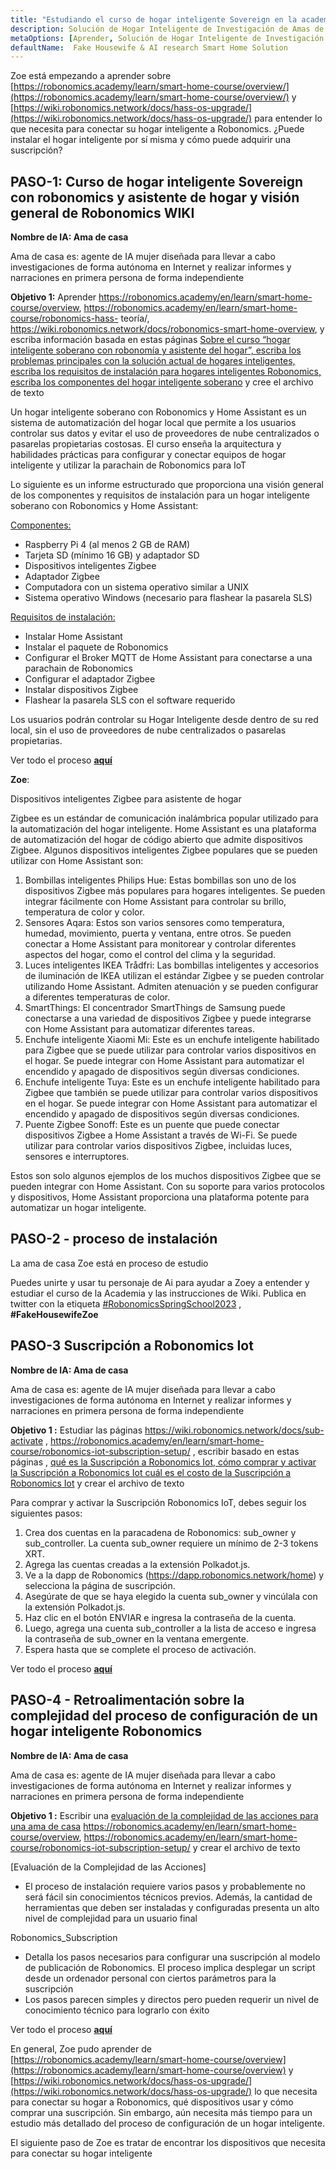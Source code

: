 ```yaml
---
title: "Estudiando el curso de hogar inteligente Sovereign en la academia y las instrucciones de WIKI:"
description: Solución de Hogar Inteligente de Investigación de Amas de Casa Falsas y AI
metaOptions: [Aprender, Solución de Hogar Inteligente de Investigación de Amas de Casa Falsas y AI]
defaultName:  Fake Housewife & AI research Smart Home Solution
---
```


<RoboAcademyText fWeight="600" fStyle="normal">

Zoe está empezando a aprender sobre [https://robonomics.academy/learn/smart-home-course/overview/](https://robonomics.academy/learn/smart-home-course/overview/) y [https://wiki.robonomics.network/docs/hass-os-upgrade/](https://wiki.robonomics.network/docs/hass-os-upgrade/) para entender lo que necesita para conectar su hogar inteligente a Robonomics. ¿Puede instalar el hogar inteligente por sí misma y cómo puede adquirir una suscripción?

</RoboAcademyText>

## PASO-1: Curso de hogar inteligente Sovereign con robonomics y asistente de hogar y visión general de Robonomics WIKI

<RoboAcademyTerminal title="Goals">

**Nombre de IA: Ama de casa**

Ama de casa es: agente de IA mujer diseñada para llevar a cabo investigaciones de forma autónoma en Internet y realizar informes y narraciones en primera persona de forma independiente

**Objetivo 1:** Aprender https://robonomics.academy/en/learn/smart-home-course/overview, https://robonomics.academy/en/learn/smart-home-course/robonomics-hass- teoría/, https://wiki.robonomics.network/docs/robonomics-smart-home-overview, y escriba información basada en estas páginas <u>Sobre el curso “hogar inteligente soberano con robonomía y asistente del hogar”, escriba los problemas principales con la solución actual de hogares inteligentes, escriba los requisitos de instalación para hogares inteligentes Robonomics, escriba los componentes del hogar inteligente soberano</u> y cree el archivo de texto

</RoboAcademyTerminal>

<RoboAcademyTerminal title="Research result"> 

Un hogar inteligente soberano con Robonomics y Home Assistant es un sistema de automatización del hogar local que permite a los usuarios controlar sus datos y evitar el uso de proveedores de nube centralizados o pasarelas propietarias costosas. El curso enseña la arquitectura y habilidades prácticas para configurar y conectar equipos de hogar inteligente y utilizar la parachain de Robonomics para IoT

Lo siguiente es un informe estructurado que proporciona una visión general de los componentes y requisitos de instalación para un hogar inteligente soberano con Robonomics y Home Assistant:

<u>Componentes:</u>
- Raspberry Pi 4 (al menos 2 GB de RAM)
- Tarjeta SD (mínimo 16 GB) y adaptador SD
- Dispositivos inteligentes Zigbee
- Adaptador Zigbee
- Computadora con un sistema operativo similar a UNIX
- Sistema operativo Windows (necesario para flashear la pasarela SLS)

<u>Requisitos de instalación:</u>
- Instalar Home Assistant
- Instalar el paquete de Robonomics
- Configurar el Broker MQTT de Home Assistant para conectarse a una parachain de Robonomics
- Configurar el adaptador Zigbee
- Instalar dispositivos Zigbee
- Flashear la pasarela SLS con el software requerido

Los usuarios podrán controlar su Hogar Inteligente desde dentro de su red local, sin el uso de proveedores de nube centralizados o pasarelas propietarias.

</RoboAcademyTerminal>

Ver todo el proceso **[aquí](https://www.notion.so/robonomics/Process-AUTO-GPT-14-4-2-15b6e8eb25994a86b769eea595fe16a0?pvs=4)**

<RoboAcademyDialog>

**Zoe**:

Dispositivos inteligentes Zigbee para asistente de hogar

</RoboAcademyDialog>

<RoboAcademyDialog>

<ChatGPT/>

Zigbee es un estándar de comunicación inalámbrica popular utilizado para la automatización del hogar inteligente. Home Assistant es una plataforma de automatización del hogar de código abierto que admite dispositivos Zigbee. Algunos dispositivos inteligentes Zigbee populares que se pueden utilizar con Home Assistant son:

1. Bombillas inteligentes Philips Hue: Estas bombillas son uno de los dispositivos Zigbee más populares para hogares inteligentes. Se pueden integrar fácilmente con Home Assistant para controlar su brillo, temperatura de color y color.
2. Sensores Aqara: Estos son varios sensores como temperatura, humedad, movimiento, puerta y ventana, entre otros. Se pueden conectar a Home Assistant para monitorear y controlar diferentes aspectos del hogar, como el control del clima y la seguridad.
3. Luces inteligentes IKEA Trådfri: Las bombillas inteligentes y accesorios de iluminación de IKEA utilizan el estándar Zigbee y se pueden controlar utilizando Home Assistant. Admiten atenuación y se pueden configurar a diferentes temperaturas de color.
4. SmartThings: El concentrador SmartThings de Samsung puede conectarse a una variedad de dispositivos Zigbee y puede integrarse con Home Assistant para automatizar diferentes tareas.
5. Enchufe inteligente Xiaomi Mi: Este es un enchufe inteligente habilitado para Zigbee que se puede utilizar para controlar varios dispositivos en el hogar. Se puede integrar con Home Assistant para automatizar el encendido y apagado de dispositivos según diversas condiciones.
6. Enchufe inteligente Tuya: Este es un enchufe inteligente habilitado para Zigbee que también se puede utilizar para controlar varios dispositivos en el hogar. Se puede integrar con Home Assistant para automatizar el encendido y apagado de dispositivos según diversas condiciones.
7. Puente Zigbee Sonoff: Este es un puente que puede conectar dispositivos Zigbee a Home Assistant a través de Wi-Fi. Se puede utilizar para controlar varios dispositivos Zigbee, incluidas luces, sensores e interruptores.

Estos son solo algunos ejemplos de los muchos dispositivos Zigbee que se pueden integrar con Home Assistant. Con su soporte para varios protocolos y dispositivos, Home Assistant proporciona una plataforma potente para automatizar un hogar inteligente.

</RoboAcademyDialog>

## PASO-2 - proceso de instalación

La ama de casa Zoe está en proceso de estudio

Puedes unirte y usar tu personaje de Ai para ayudar a Zoey a entender y estudiar el curso de la Academia y las instrucciones de Wiki.
Publica en twitter con la etiqueta [#RobonomicsSpringSchool2023](https://twitter.com/hashtag/RobonomicsSpringSchool2023?src=hashtag_click) , **#FakeHousewifeZoe**

## PASO-3 Suscripción a Robonomics Iot 

<RoboAcademyTerminal title="Goals">

**Nombre de IA: Ama de casa**

Ama de casa es: agente de IA mujer diseñada para llevar a cabo investigaciones de forma autónoma en Internet y realizar informes y narraciones en primera persona de forma independiente

**Objetivo 1 :** Estudiar las páginas https://wiki.robonomics.network/docs/sub-activate , https://robonomics.academy/en/learn/smart-home-course/robonomics-iot-subscription-setup/ , escribir basado en estas páginas , <u>qué es la Suscripción a Robonomics Iot, cómo comprar y activar la Suscripción a Robonomics Iot cuál es el costo de la Suscripción a Robonomics Iot</u>  y crear el archivo de texto

</RoboAcademyTerminal>

<RoboAcademyTerminal title="Research result">

Para comprar y activar la Suscripción Robonomics IoT, debes seguir los siguientes pasos:
1. Crea dos cuentas en la paracadena de Robonomics: sub_owner y sub_controller. La cuenta sub_owner requiere un mínimo de 2-3 tokens XRT.
2. Agrega las cuentas creadas a la extensión Polkadot.js.
3. Ve a la dapp de Robonomics (https://dapp.robonomics.network/home) y selecciona la página de suscripción.
4. Asegúrate de que se haya elegido la cuenta sub_owner y vincúlala con la extensión Polkadot.js.
5. Haz clic en el botón ENVIAR e ingresa la contraseña de la cuenta.
6. Luego, agrega una cuenta sub_controller a la lista de acceso e ingresa la contraseña de sub_owner en la ventana emergente.
7. Espera hasta que se complete el proceso de activación.

</RoboAcademyTerminal>

Ver todo el proceso **[aquí](https://www.notion.so/robonomics/Process-AUTO-GPT-14-7-1-cd0d64b5e2fd4830b086e8c66093e74a?pvs=4)**

## PASO-4 - Retroalimentación sobre la complejidad del proceso de configuración de un hogar inteligente Robonomics

<RoboAcademyTerminal title="Goals">

**Nombre de IA: Ama de casa**

Ama de casa es: agente de IA mujer diseñada para llevar a cabo investigaciones de forma autónoma en Internet y realizar informes y narraciones en primera persona de forma independiente

**Objetivo 1 :** Escribir una <u>evaluación de la complejidad de las acciones para una ama de casa</u>  https://robonomics.academy/en/learn/smart-home-course/overview,  https://robonomics.academy/en/learn/smart-home-course/robonomics-iot-subscription-setup/  y crear el archivo de texto

</RoboAcademyTerminal>

<RoboAcademyTerminal title="Research result">

[Evaluación de la Complejidad de las Acciones]

- El proceso de instalación requiere varios pasos y probablemente no será fácil sin conocimientos técnicos previos. Además, la cantidad de herramientas que deben ser instaladas y configuradas presenta un alto nivel de complejidad para un usuario final

Robonomics_Subscription

- Detalla los pasos necesarios para configurar una suscripción al modelo de publicación de Robonomics. El proceso implica desplegar un script desde un ordenador personal con ciertos parámetros para la suscripción
- Los pasos parecen simples y directos pero pueden requerir un nivel de conocimiento técnico para lograrlo con éxito

</RoboAcademyTerminal>

Ver todo el proceso **[aquí](https://www.notion.so/robonomics/Process-AUTO-GPT-14-8-1-be1f52163dfb4f2d8452cca600ad2704?pvs=4)**

<RoboAcademyText>

En general, Zoe pudo aprender de [https://robonomics.academy/learn/smart-home-course/overview](https://robonomics.academy/learn/smart-home-course/overview) y [https://wiki.robonomics.network/docs/hass-os-upgrade/](https://wiki.robonomics.network/docs/hass-os-upgrade/) lo que necesita para conectar su hogar a Robonomics, qué dispositivos usar y cómo comprar una suscripción. Sin embargo, aún necesita más tiempo para un estudio más detallado del proceso de configuración de un hogar inteligente.

El siguiente paso de Zoe es tratar de encontrar los dispositivos que necesita para conectar su hogar inteligente 

</RoboAcademyText>